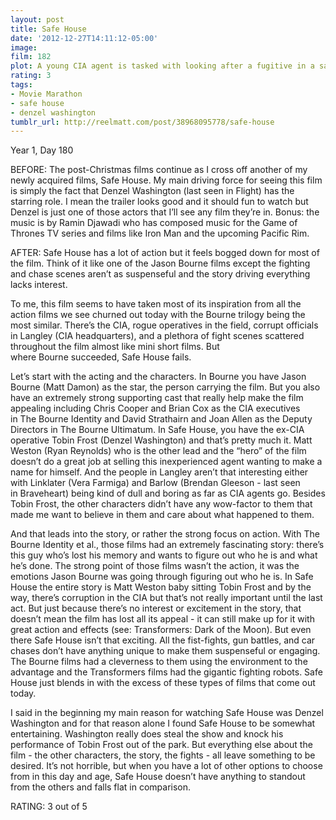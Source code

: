 ```yaml
---
layout: post
title: Safe House
date: '2012-12-27T14:11:12-05:00'
image: 
film: 182
plot: A young CIA agent is tasked with looking after a fugitive in a safe house. But when the safe house is attacked, he finds himself on the run with his charge.
rating: 3
tags:
- Movie Marathon
- safe house
- denzel washington
tumblr_url: http://reelmatt.com/post/38968095778/safe-house
---
```


Year 1, Day 180

BEFORE: The post-Christmas films continue as I cross off another of my newly acquired films, Safe House. My main driving force for seeing this film is simply the fact that Denzel Washington (last seen in Flight) has the starring role. I mean the trailer looks good and it should fun to watch but Denzel is just one of those actors that I’ll see any film they’re in. Bonus: the music is by Ramin Djawadi who has composed music for the Game of Thrones TV series and films like Iron Man and the upcoming Pacific Rim.

AFTER: Safe House has a lot of action but it feels bogged down for most of the film. Think of it like one of the Jason Bourne films except the fighting and chase scenes aren’t as suspenseful and the story driving everything lacks interest.

To me, this film seems to have taken most of its inspiration from all the action films we see churned out today with the Bourne trilogy being the most similar. There’s the CIA, rogue operatives in the field, corrupt officials in Langley (CIA headquarters), and a plethora of fight scenes scattered throughout the film almost like mini short films. But where Bourne succeeded, Safe House fails.

Let’s start with the acting and the characters. In Bourne you have Jason Bourne (Matt Damon) as the star, the person carrying the film. But you also have an extremely strong supporting cast that really help make the film appealing including Chris Cooper and Brian Cox as the CIA executives in The Bourne Identity and David Strathairn and Joan Allen as the Deputy Directors in The Bourne Ultimatum. In Safe House, you have the ex-CIA operative Tobin Frost (Denzel Washington) and that’s pretty much it. Matt Weston (Ryan Reynolds) who is the other lead and the “hero” of the film doesn’t do a great job at selling this inexperienced agent wanting to make a name for himself. And the people in Langley aren’t that interesting either with Linklater (Vera Farmiga) and Barlow (Brendan Gleeson - last seen in Braveheart) being kind of dull and boring as far as CIA agents go. Besides Tobin Frost, the other characters didn’t have any wow-factor to them that made me want to believe in them and care about what happened to them.

And that leads into the story, or rather the strong focus on action. With The Bourne Identity et al., those films had an extremely fascinating story: there’s this guy who’s lost his memory and wants to figure out who he is and what he’s done. The strong point of those films wasn’t the action, it was the emotions Jason Bourne was going through figuring out who he is. In Safe House the entire story is Matt Weston baby sitting Tobin Frost and by the way, there’s corruption in the CIA but that’s not really important until the last act. But just because there’s no interest or excitement in the story, that doesn’t mean the film has lost all its appeal - it can still make up for it with great action and effects (see: Transformers: Dark of the Moon). But even there Safe House isn’t that exciting. All the fist-fights, gun battles, and car chases don’t have anything unique to make them suspenseful or engaging. The Bourne films had a cleverness to them using the environment to the advantage and the Transformers films had the gigantic fighting robots. Safe House just blends in with the excess of these types of films that come out today.

I said in the beginning my main reason for watching Safe House was Denzel Washington and for that reason alone I found Safe House to be somewhat entertaining. Washington really does steal the show and knock his performance of Tobin Frost out of the park. But everything else about the film - the other characters, the story, the fights - all leave something to be desired. It’s not horrible, but when you have a lot of other options to choose from in this day and age, Safe House doesn’t have anything to standout from the others and falls flat in comparison.

RATING: 3 out of 5
